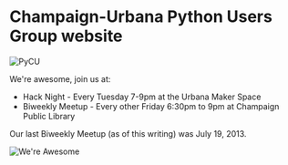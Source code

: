 # Champaign-Urbana Python Users Group website

![PyCU](http://py-cu.github.io/img/py-cu-logo.png)

We're awesome, join us at:
* Hack Night - Every Tuesday 7-9pm at the Urbana Maker Space
* Biweekly Meetup - Every other Friday 6:30pm to 9pm at Champaign Public Library

Our last Biweekly Meetup (as of this writing) was July 19, 2013.

![We're Awesome](http://24.media.tumblr.com/tumblr_liwitcc0IS1qe1u2co1_500.gif)

